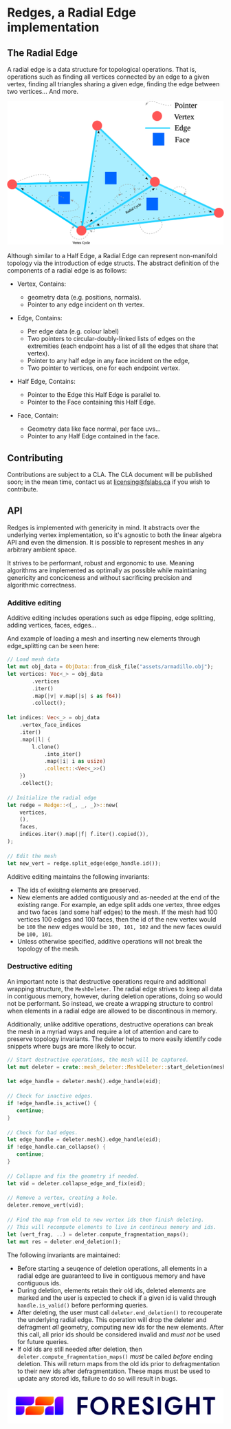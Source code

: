 # Redges, a Radial Edge implementation
 
## The Radial Edge
A radial edge is a data structure for topological operations. That is, operations such as finding all vertices
connected by an edge to a given vertex, finding all triangles sharing a given edge, finding the edge between two
vertices... And more.

![radial edge](images/radial_edge.svg "Radial Edge")

Although similar to a Half Edge, a Radial Edge can represent non-manifold topology via the introduction of edge structs. The abstract definition of the components of a radial edge is as follows:  
  
  - Vertex, Contains: 
  	- geometry data (e.g. positions, normals).
  	- Pointer to any edge incident on th vertex.
 
  - Edge, Contains: 
  	- Per edge data (e.g. colour label) 
  	- Two pointers to circular-doubly-linked lists of edges on the extremities (each endpoint has a list of all the edges that share that vertex). 
  	- Pointer to any half edge in any face incident on the edge, 
  	- Two pointer to vertices, one for each endpoint vertex.
 
 - Half Edge, Contains:
 	- Pointer to the Edge this Half Edge is parallel to.
 	- Pointer to the Face containing this Half Edge.
 	
- Face, Contain:
	- Geometry data like face normal, per face uvs...
	- Pointer to any Half Edge contained in the face.

## Contributing

Contributions are subject to a CLA. The CLA document will be published soon; in the mean time, contact us at licensing@fslabs.ca if you wish to contribute.

## API  
  
 Redges is implemented with genericity in mind. It abstracts over the underlying vertex implementation, so it's agnostic to both the linear algebra API and even the dimension. It is possible to represent meshes in any arbitrary ambient space.
 
 It strives to be performant, robust and ergonomic to use. Meaning algorithms are implemented as optimally as possible while maintianing genericity and conciceness and without sacrificing precision and algorithmic correctness.
 
 ### Additive editing  

Additive editing includes operations such as edge flipping, edge splitting, adding vertices, faces, edges...

And example of loading a mesh and inserting new elements through edge_splitting can be seen here:
   
 
```rust
// Load mesh data
let mut obj_data = ObjData::from_disk_file("assets/armadillo.obj");  
let vertices: Vec<_> = obj_data
        .vertices
        .iter()
        .map(|v| v.map(|s| s as f64))
        .collect();

let indices: Vec<_> = obj_data
    .vertex_face_indices
    .iter()
    .map(|l| {
        l.clone()
            .into_iter()
            .map(|i| i as usize)
            .collect::<Vec<_>>()
    })
    .collect();
  
// Initialize the radial edge
let redge = Redge::<(_, _, _)>::new(
    vertices,
    (),
    faces,
    indices.iter().map(|f| f.iter().copied()),
);
  
// Edit the mesh
let new_vert = redge.split_edge(edge_handle.id());
```  

Additive editing maintains the following invariants:
- The ids of exisitng elements are preserved.
- New elements are added contiguously and as-needed at the end of the existing range. For example, an edge split adds one vertex, three edges and two faces (and some half edges) to the mesh. If the mesh had 100 vertices 100 edges and 100 faces, then the id of the new vertex would be `100` the new edges would be `100, 101, 102` and the new faces owuld be `100, 101`.
- Unless otherwise specified, additive operations will not break the topology of the mesh.

  
### Destructive editing  
  
 An important note is that destructive operations require and additional wrapping structure, the `MeshDeleter`. The radial edge strives to keep all data in contiguous memory, however, during deletion operations, doing so would not be performant. So instead, we create a wrapping structure to control when elements in a radial edge are allowed to be discontinous in memory.
 
Additionally, unlike additive operations, destructive operations can break the mesh in a myriad ways and require a lot of attention and care to preserve topology invariants. The deleter helps to more easily identify code snippets where bugs are more likely to occur.
 
 ```rust
// Start destructive operations, the mesh will be captured.
let mut deleter = crate::mesh_deleter::MeshDeleter::start_deletion(mesh);
   
 let edge_handle = deleter.mesh().edge_handle(eid);

// Check for inactive edges.
if !edge_handle.is_active() {
    continue;
}

// Check for bad edges.
let edge_handle = deleter.mesh().edge_handle(eid);
if !edge_handle.can_collapse() {
    continue;
}  

// Collapse and fix the geometry if needed.
let vid = deleter.collapse_edge_and_fix(eid);      

// Remove a vertex, creating a hole.
deleter.remove_vert(vid);  

// Find the map from old to new vertex ids then finish deleting.
// This will recompute elements to live in continous memory and ids.  
let (vert_frag, ..) = deleter.compute_fragmentation_maps();
let mut res = deleter.end_deletion();
 ```
   
The following invariants are maintained:  
- Before starting a seuqence of deletion operations, all elements in a radial edge are guaranteed to live in contiguous memory and have contiguous ids.
- During deletion, elements retain their old ids, deleted elements are marked and the user is expected to check if a given id is valid through `handle.is_valid()` before performing queries.
- After deleting, the user must call `deleter.end_deletion()` to recouperate the underlying radial edge. This operation will drop the deleter and defragment *all* geometry, computing new ids for the new elements. After this call, all prior ids should be considered invalid and *must not* be used for future queries.
- If old ids are still needed after deletion, then `deleter.compute_fragmentation_maps()` *must* be called *before* ending deletion. This will return maps from the old ids prior to defragmentation to their new ids after defragmentation. These maps must be used to update any stored ids, failure to do so will result in bugs.

![FSL Logo](images/fsl_logo.svg "Fsl Logo")